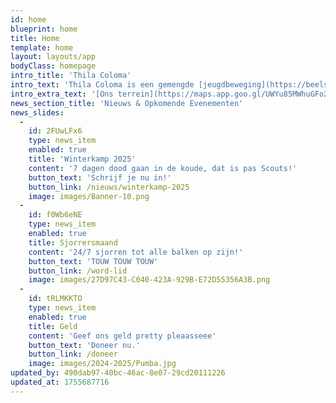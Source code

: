 ```yaml
---
id: home
blueprint: home
title: Home
template: home
layout: layouts/app
bodyClass: homepage
intro_title: 'Thila Coloma'
intro_text: 'Thila Coloma is een gemengde [jeugdbeweging](https://beelsimon.com) die in 1975 werd opgericht en ondertussen tot de grootste scoutsgroep van [Mechelen](https://mechelen.be) is uitgegroeid. Ruim 400 jongeren voelen zich bij ons thuis. Hiermee zijn we de 5de grootste scoutsgroep van Vlaanderen.'
intro_extra_text: '[Ons terrein](https://maps.app.goo.gl/UWYu85MWhuGFo2WFA) ligt tussen de Jubellaan en de Geerdegemstraat. Meer info over ons vindt je <a href="/over">hier</a>'
news_section_title: 'Nieuws & Opkomende Evenementen'
news_slides:
  -
    id: 2FUwLFx6
    type: news_item
    enabled: true
    title: 'Winterkamp 2025'
    content: '7 dagen dood gaan in de koude, dat is pas Scouts!'
    button_text: 'Schrijf je nu in!'
    button_link: /nieuws/winterkamp-2025
    image: images/Banner-10.png
  -
    id: f0Wb6eNE
    type: news_item
    enabled: true
    title: Sjorrersmaand
    content: '24/7 sjorren tot alle balken op zijn!'
    button_text: 'TOUW TOUW TOUW'
    button_link: /word-lid
    image: images/27D97C43-C040-423A-929B-E72D55356A3B.png
  -
    id: tRLMKKTO
    type: news_item
    enabled: true
    title: Geld
    content: 'Geef ons geld pretty pleaasseee'
    button_text: 'Doneer nu.'
    button_link: /doneer
    image: images/2024-2025/Pumba.jpg
updated_by: 490dab97-40bc-46ac-8e07-29cd20111226
updated_at: 1755687716
---
```

